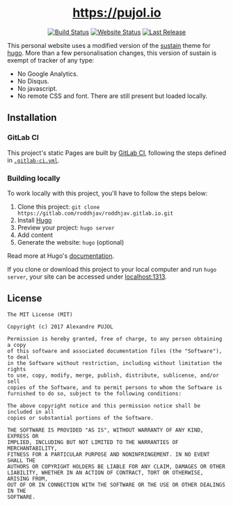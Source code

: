 <h1 align="center"><a href="https://pujol.io">https://pujol.io</a></h1>
<p align="center">
    <a href="https://gitlab.com/roddhjav/roddhjav.gitlab.io">
        <img src="https://gitlab.com/roddhjav/roddhjav.gitlab.io/badges/master/build.svg"
             alt="Build Status" /></a>
    <a href="https://pujol.io">
        <img src="https://img.shields.io/website/https/pujol.io.svg"
             alt="Website Status" /></a>
    <a href="https://github.com/roddhjav/pujol.io/releases/latest">
        <img src="https://img.shields.io/github/release/roddhjav/pujol.io.svg?maxAge=600"
             alt="Last Release" /></a>
</p>

This personal website uses a modified version of the [sustain][sustain-hugo]
theme for [hugo][hugo]. More than a few personalisation changes, this version of
sustain is exempt of tracker of any type:

* No Google Analytics.
* No Disqus.
* No javascript.
* No remote CSS and font. There are still present but loaded locally.

## Installation

### GitLab CI

This project's static Pages are built by [GitLab CI][ci],
following the steps defined in [`.gitlab-ci.yml`](.gitlab-ci.yml).

### Building locally

To work locally with this project, you'll have to follow the steps below:

1. Clone this project: `git clone https://gitlab.com/roddhjav/roddhjav.gitlab.io.git`
1. Install [Hugo][hugo]
1. Preview your project: `hugo server`
1. Add content
1. Generate the website: `hugo` (optional)

Read more at Hugo's [documentation][hugodoc].

If you clone or download this project to your local computer and run `hugo server`,
your site can be accessed under [localhost:1313][local].

## License

    The MIT License (MIT)

    Copyright (c) 2017 Alexandre PUJOL

    Permission is hereby granted, free of charge, to any person obtaining a copy
    of this software and associated documentation files (the "Software"), to deal
    in the Software without restriction, including without limitation the rights
    to use, copy, modify, merge, publish, distribute, sublicense, and/or sell
    copies of the Software, and to permit persons to whom the Software is
    furnished to do so, subject to the following conditions:

    The above copyright notice and this permission notice shall be included in all
    copies or substantial portions of the Software.

    THE SOFTWARE IS PROVIDED "AS IS", WITHOUT WARRANTY OF ANY KIND, EXPRESS OR
    IMPLIED, INCLUDING BUT NOT LIMITED TO THE WARRANTIES OF MERCHANTABILITY,
    FITNESS FOR A PARTICULAR PURPOSE AND NONINFRINGEMENT. IN NO EVENT SHALL THE
    AUTHORS OR COPYRIGHT HOLDERS BE LIABLE FOR ANY CLAIM, DAMAGES OR OTHER
    LIABILITY, WHETHER IN AN ACTION OF CONTRACT, TORT OR OTHERWISE, ARISING FROM,
    OUT OF OR IN CONNECTION WITH THE SOFTWARE OR THE USE OR OTHER DEALINGS IN THE
    SOFTWARE.

[domain]: https://pujol.io
[hugo]: https://gohugo.io/
[sustain-hugo]: https://github.com/nurlansu/hugo-sustain
[local]: http://localhost:1313/
[ci]: https://about.gitlab.com/gitlab-ci/
[hugodoc]: https://gohugo.io/overview/introduction/

